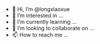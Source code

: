 - 👋 Hi, I’m @longxiaoxue
- 👀 I’m interested in ...
- 🌱 I’m currently learning ...
- 💞️ I’m looking to collaborate on ...
- 📫 How to reach me ...

<!---
longxiaoxue/longxiaoxue is a ✨ special ✨ repository because its `README.md` (this file) appears on your GitHub profile.
You can click the Preview link to take a look at your changes.
--->
